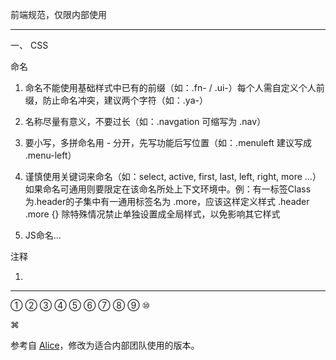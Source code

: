 前端规范，仅限内部使用
<hr>

一、 CSS

命名

1. 命名不能使用基础样式中已有的前缀（如：.fn- / .ui-）每个人需自定义个人前缀，防止命名冲突，建议两个字符（如：.ya-）

2. 名称尽量有意义，不要过长（如：.navgation 可缩写为 .nav）

3. 要小写，多拼命名用 - 分开，先写功能后写位置（如：.menuleft 建议写成 .menu-left）

4. 谨慎使用关键词来命名（如：select, active, first, last, left, right, more ...）如果命名可通用则要限定在该命名所处上下文环境中。例：有一标签Class为.header的子集中有一通用标签名为 .more，应该这样定义样式 .header .more {} 除特殊情况禁止单独设置成全局样式，以免影响其它样式

5. JS命名...


注释

1. 


<hr>

① ② ③ ④ ⑤ ⑥ ⑦ ⑧ ⑨ ⑩

⌘

参考自 <a href="http://aliceui.com/css-spec/" target="_blank">Alice</a>，修改为适合内部团队使用的版本。